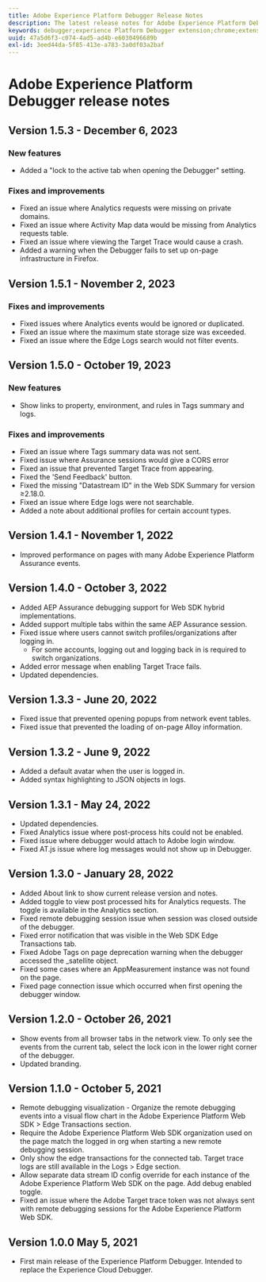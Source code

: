 ```yaml
---
title: Adobe Experience Platform Debugger Release Notes
description: The latest release notes for Adobe Experience Platform Debugger.
keywords: debugger;experience Platform Debugger extension;chrome;extension;release notes
uuid: 47a5d6f3-c074-4ad5-ad4b-e6030496689b
exl-id: 3eed44da-5f85-413e-a783-3a0df03a2baf
---
```

# Adobe Experience Platform Debugger release notes

## Version 1.5.3 - December 6, 2023

### New features

* Added a "lock to the active tab when opening the Debugger" setting.

### Fixes and improvements

* Fixed an issue where Analytics requests were missing on private domains.
* Fixed an issue where Activity Map data would be missing from Analytics requests table.
* Fixed an issue where viewing the Target Trace would cause a crash.
* Added a warning when the Debugger fails to set up on-page infrastructure in Firefox.

## Version 1.5.1 - November 2, 2023

### Fixes and improvements

* Fixed issues where Analytics events would be ignored or duplicated.
* Fixed an issue where the maximum state storage size was exceeded.
* Fixed an issue where the Edge Logs search would not filter events.

## Version 1.5.0 - October 19, 2023

### New features

* Show links to property, environment, and rules in Tags summary and logs.

### Fixes and improvements

* Fixed an issue where Tags summary data was not sent.
* Fixed issue where Assurance sessions would give a CORS error
* Fixed an issue that prevented Target Trace from appearing.
* Fixed the 'Send Feedback' button.
* Fixed the missing "Datastream ID" in the Web SDK Summary for version ≥2.18.0.
* Fixed an issue where Edge logs were not searchable.
* Added a note about additional profiles for certain account types.

## Version 1.4.1 - November 1, 2022

* Improved performance on pages with many Adobe Experience Platform Assurance events.

## Version 1.4.0 - October 3, 2022

* Added AEP Assurance debugging support for Web SDK hybrid implementations.
* Added support multiple tabs within the same AEP Assurance session.
* Fixed issue where users cannot switch profiles/organizations after logging in.
  * For some accounts, logging out and logging back in is required to switch organizations.
* Added error message when enabling Target Trace fails.
* Updated dependencies.

## Version 1.3.3 - June 20, 2022

* Fixed issue that prevented opening popups from network event tables.
* Fixed issue that prevented the loading of on-page Alloy information.

## Version 1.3.2 - June 9, 2022

* Added a default avatar when the user is logged in.
* Added syntax highlighting to JSON objects in logs. 

## Version 1.3.1 - May 24, 2022

* Updated dependencies.
* Fixed Analytics issue where post-process hits could not be enabled.
* Fixed issue where debugger would attach to Adobe login window.
* Fixed AT.js issue where log messages would not show up in Debugger.

## Version 1.3.0 - January 28, 2022

* Added About link to show current release version and notes.
* Added toggle to view post processed hits for Analytics requests. The toggle is available in the Analytics section.
* Fixed remote debugging session issue when session was closed outside of the debugger.
* Fixed error notification that was visible in the Web SDK Edge Transactions tab.
* Fixed Adobe Tags on page deprecation warning when the debugger accessed the _satellite object.
* Fixed some cases where an AppMeasurement instance was not found on the page.
* Fixed page connection issue which occurred when first opening the debugger window.

## Version 1.2.0 - October 26, 2021

* Show events from all browser tabs in the network view. To only see the events from the current tab, select the lock icon in the lower right corner of the debugger.
* Updated branding.

## Version 1.1.0 - October 5, 2021

* Remote debugging visualization - Organize the remote debugging events into a visual flow chart in the Adobe Experience Platform Web SDK > Edge Transactions section.
* Require the Adobe Experience Platform Web SDK organization used on the page match the logged in org when starting a new remote debugging session.
* Only show the edge transactions for the connected tab. Target trace logs are still available in the Logs > Edge section.
* Allow separate data stream ID config override for each instance of the Adobe Experience Platform Web SDK on the page. Add debug enabled toggle.
* Fixed an issue where the Adobe Target trace token was not always sent with remote debugging sessions for the Adobe Experience Platform Web SDK.

## Version 1.0.0 May 5, 2021

* First main release of the Experience Platform Debugger. Intended to replace the Experience Cloud Debugger.
